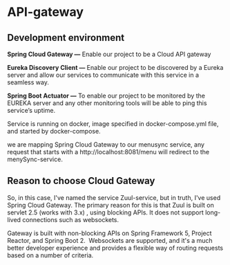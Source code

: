 # API-gateway

## Development environment

**Spring Cloud Gateway —** Enable our project to be a Cloud API gateway

**Eureka Discovery Client —** Enable our project to be discovered by a Eureka server and allow our services to communicate with this service in a seamless way.

**Spring Boot Actuator —**  To enable our project to be monitored by the EUREKA server and any other monitoring tools will be able to ping this service’s uptime.

 Service is running on docker, image specified in docker-compose.yml file, and started by docker-compose.
 
 we are mapping Spring Cloud Gateway to our menusync service, any request that starts with a http://localhost:8081/menu will redirect to the menySync-service.
 
## Reason to choose Cloud Gateway
So, in this case, I've named the service Zuul-service, but in truth, I've used Spring Cloud Gateway. The primary reason for this is that Zuul is built on servlet 2.5 (works with 3.x) , using blocking APIs. It does not support long-lived connections such as websockets.


Gateway is built with non-blocking APIs on Spring Framework 5, Project Reactor, and Spring Boot 2.  Websockets are supported, and it's a much better developer experience and provides a flexible way of routing requests based on a number of criteria.
 
